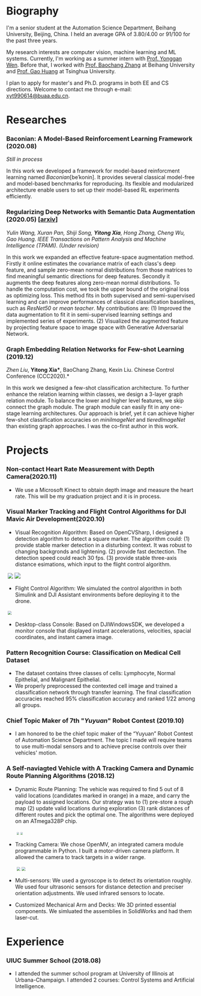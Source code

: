 # Biography
<p>
I'm a senior student at the Automation Science Department, Beihang University, Beijing, China. I held an average GPA of 3.80/4.00 or 91/100 for the past three years.
</p>  
<p>
My research interests are computer vision, machine learning and ML systems. Currently, I'm working as a summer intern with <a href="https://www.ntu.edu.sg/home/ygwen/">Prof. Yonggan Wen</a>. Before that, I worked with <a href="https://scholar.google.co.jp/citations?user=WH0J_34AAAAJ&hl=en&oi=ao">Prof. Baochang Zhang</a> at Beihang University and <a href="http://www.gaohuang.net/">Prof. Gao Huang</a> at Tsinghua University.
</p>
<p>       
I plan to apply for master's and Ph.D. programs in both EE and CS directions. Welcome to contact me through e-mail: <a href="xyt990614@buaa.edu.cn">xyt990614@buaa.edu.cn</a>.
</p>


# Researches
### Baconian: A Model-Based Reinforcement Learning Framework (2020.08)
*Still in process*

In this work we developed a framework for model-based reinforcment learning named *Baconian*[beˈkonin]. It provides several classical model-free and model-based benchmarks for reproducing. Its flexible and modularized architecture enable users to set up their model-based RL experiments efficiently. 

### Regularizing Deep Networks with Semantic Data Augmentation (2020.05) [<a href="https://arxiv.org/abs/2007.10538">arxiv</a>]
*Yulin Wang, Xuran Pan, Shiji Song, **Yitong Xia**, Hong Zhang, Cheng Wu, Gao Huang*. *IEEE Transactions on Pattern Analysis and Machine Intelligence (TPAMI). (Under revision)*

In this work we expanded an effective feature-space augmentation method. Firstly it online estimates the covariance matrix of each class's deep feature, and sample zero-mean normal distributions from those matrices to find meaningful semantic directions for deep features. Secondly it augments the deep features along zero-mean normal distributions. To handle the computation cost, we took the upper bound of the original loss as optimizing loss. This method fits in both supervised and semi-supervised learning and can improve performances of classical classification baselines, such as *ResNet50* or *mean teacher*. My contributions are: (1) Improved the data augmentation to fit it in semi-supervised learning settings and implemented series of experiments. (2) Visualized the augmented feature by projecting feature space to image space with Generative Adversarial Network.

### Graph Embedding Relation Networks for Few-shot Learning (2019.12)
*Zhen Liu*, **Yitong Xia\***, BaoChang Zhang, Kexin Liu. Chinese Control Conference (CCC2020).*

In this work we designed a few-shot classification architecture. To further enhance the relation learning within classes, we design a 3-layer graph relation module. To balance the lower and higher level features, we skip connect the graph module. The graph module can easily fit in any one-stage learning architectures. Our approach is brief, yet it can achieve higher few-shot classification accuracies on _miniImageNet_ and _tieredImageNet_ than existing graph approaches. I was the co-first author in this work.


# Projects
### Non-contact Heart Rate Measurement with Depth Camera(2020.11)
- We use a Microsoft Kinect to obtain depth image and measure the heart rate. This will be my graduation project and it is in process.

### Visual Marker Tracking and Flight Control Algorithms for DJI Mavic Air Development(2020.10)
- Visual Recognition Algorithm: Based on OpenCVSharp, I designed a detection algorithm to detect a square marker. The algorithm could: (1) provide stable marker detection in a disturbing context. It was robust to changing backgronds and lightening. (2) provide fast dectection. The detection speed could reach 30 fps. (3) provide stable three-axis distance esimations, which input to the flight control algorithm.

​                              <img src="marker_recognition.png" style="zoom:90%;">       <img src="drone_tracking.gif" style="zoom:100%;" />

- Flight Control Algorithm: We simulated the control algorithm in both Simulink and DJI Assistant environments before deploying it to the drone.

​                                                       <img src="drone_simulation.png" style="zoom:60%;"> 
- Desktop-class Console: Based on DJIWindowsSDK, we developed a monitor console that displayed instant accelerations, velocities, spacial coordinates, and instant camera image.

### Pattern Recognition Course: Classification on Medical Cell Dataset
- The dataset contains three classes of cells: Lymphocyte, Normal Epithelial, and Malignant Epithelial.
- We properly preprocessed the contexted cell image and trained a classification network through transfer learning. The final classification accuracies reached 95% classification accuracy and ranked 1/22 among all groups.

### Chief Topic Maker of 7th "_Yuyuan_" Robot Contest  (2019.10)

- I am honored to be the chief topic maker of the “Yuyuan” Robot Contest of Automation Science Department. The topic I made will require teams to use multi-modal sensors and to achieve precise controls over their vehicles' motion.

### A Self-naviagted Vehicle with A Tracking Camera and Dynamic Route Planning Algorithms (2018.12)

- Dynamic Route Planning: The vehicle was required to find 5 out of 8 valid locations (candidates marked in orange) in a maze, and carry the payload to assigned locations. Our strategy was to (1) pre-store a rough map (2) update valid locations during exploration (3) rank distances of different routes and pick the optimal one. The algorithms were deployed on an ATmega328P chip.

    ​					          <img src="sideview.jpg" style="zoom:40%;" />     <img src="maze.jpg" style="zoom:40%;" />


- Tracking Camera: We chose OpenMV, an integrated camera module programmable in Python. I built a motor-driven camera platform. It allowed the camera to track targets in a wider range. 

    ​                                    <img src="tracking 00_00_04-00_00_11.gif" style="zoom:60%;" />     <img src="tracking detail 00_00_00-00_00_06.gif" style="zoom:60%;" />

- Multi-sensors: We used a gyroscope is to detect its orientation roughly. We used four ultrasonic sensors for distance detection and preciser orientation adjustments. We used infrared sensors to locate.

- Customized Mechanical Arm and Decks: We 3D printed essential components. We simluated the assemblies in SolidWorks and had them laser-cut.


# Experience
### UIUC Summer School (2018.08)

- I attended the summer school program at University of Illinois at Urbana-Champaign. I attended 2 courses: Control Systems and Artificial Intelligence.

